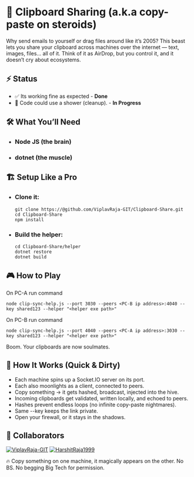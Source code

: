 # 🚀 Clipboard Sharing (a.k.a copy-paste on steroids)
Why send emails to yourself or drag files around like it’s 2005?
This beast lets you share your clipboard across machines over the internet — text, images, files… all of it.
Think of it as AirDrop, but you control it, and it doesn’t cry about ecosystems.

## ⚡ Status
- ✅ Its working fine as expected - **Done**
- 🔄 Code could use a shower (cleanup). - **In Progress**

## 🛠️ What You’ll Need
  - ### Node JS (the brain)
  - ### dotnet (the muscle)

## 🏗️ Setup Like a Pro
  - ### Clone it:
    ```
    git clone https://@github.com/ViplavRaja-GIT/Clipboard-Share.git
    cd Clipboard-Share
    npm install
    ```

  - ### Build the helper:
    ```
    cd Clipboard-Share/helper
    dotnet restore
    dotnet build
    ```

## 🎮 How to Play
On PC-A run command
```
node clip-sync-help.js --port 3030 --peers <PC-B ip address>:4040 --key shared123 --helper "<helper exe path>"
```

On PC-B run command
```
node clip-sync-help.js --port 4040 --peers <PC-A ip address>:3030 --key shared123 --helper "<helper exe path>"
```
Boom. Your clipboards are now soulmates.


## 🧠 How It Works (Quick & Dirty)
- Each machine spins up a Socket.IO server on its port.
- Each also moonlights as a client, connected to peers.
- Copy something → it gets hashed, broadcast, injected into the hive.
- Incoming clipboards get validated, written locally, and echoed to peers.
- Hashes prevent endless loops (no infinite copy-paste nightmares).
- Same --key keeps the link private.
- Open your firewall, or it stays in the shadows.

## 👥 Collaborators
[![ViplavRaja-GIT](https://github.com/ViplavRaja-GIT.png?size=50)](https://github.com/ViplavRaja-GIT)
[![HarshitRaja1999](https://github.com/HarshitRaja1999.png?size=50)](https://github.com/HarshitRaja1999)

🔥 Copy something on one machine, it magically appears on the other. No BS. No begging Big Tech for permission.
